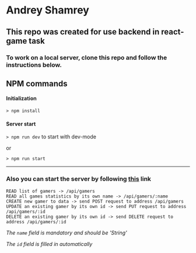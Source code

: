 # Andrey Shamrey

## This repo was created for use backend in react-game task

### To work on a local server, clone this repo and follow the instructions below.

## NPM commands

#### Initialization
`> npm install`

#### Server start
`> npm run dev` to start with dev-mode 

or

`> npm run start`

--- 

### Also you can start the server by following [this](https://andrews-react-game.herokuapp.com/) link 

```
READ list of gamers -> /api/gamers
READ all games statistics by its own name -> /api/gamers/:name
CREATE new gamer to data -> send POST request to address /api/gamers 
UPDATE an existing gamer by its own id -> send PUT request to address /api/gamers/:id
DELETE an existing gamer by its own id -> send DELETE request to address /api/gamers/:id
```

_The `name` field is mandatory and should be 'String'_

_The `id` field is filled in automatically_
